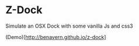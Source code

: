# Z-Dock

Simulate an OSX Dock with some vanilla Js and css3

(Demo)[http://benavern.github.io/z-dock]
